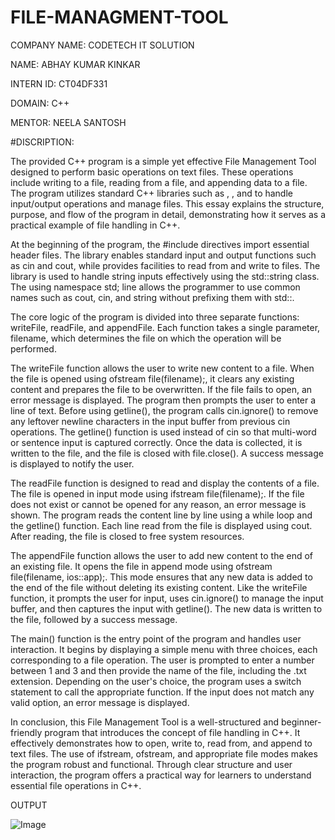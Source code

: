 # FILE-MANAGMENT-TOOL

COMPANY NAME: CODETECH IT SOLUTION

NAME: ABHAY KUMAR KINKAR

INTERN ID: CT04DF331

DOMAIN: C++

MENTOR: NEELA SANTOSH

#DISCRIPTION:

The provided C++ program is a simple yet effective File Management Tool designed to perform basic operations on text files. These operations include writing to a file, reading from a file, and appending data to a file. The program utilizes standard C++ libraries such as <iostream>, <fstream>, and <string> to handle input/output operations and manage files. This essay explains the structure, purpose, and flow of the program in detail, demonstrating how it serves as a practical example of file handling in C++.

At the beginning of the program, the #include directives import essential header files. The <iostream> library enables standard input and output functions such as cin and cout, while <fstream> provides facilities to read from and write to files. The <string> library is used to handle string inputs effectively using the std::string class. The using namespace std; line allows the programmer to use common names such as cout, cin, and string without prefixing them with std::.

The core logic of the program is divided into three separate functions: writeFile, readFile, and appendFile. Each function takes a single parameter, filename, which determines the file on which the operation will be performed.

The writeFile function allows the user to write new content to a file. When the file is opened using ofstream file(filename);, it clears any existing content and prepares the file to be overwritten. If the file fails to open, an error message is displayed. The program then prompts the user to enter a line of text. Before using getline(), the program calls cin.ignore() to remove any leftover newline characters in the input buffer from previous cin operations. The getline() function is used instead of cin so that multi-word or sentence input is captured correctly. Once the data is collected, it is written to the file, and the file is closed with file.close(). A success message is displayed to notify the user.

The readFile function is designed to read and display the contents of a file. The file is opened in input mode using ifstream file(filename);. If the file does not exist or cannot be opened for any reason, an error message is shown. The program reads the content line by line using a while loop and the getline() function. Each line read from the file is displayed using cout. After reading, the file is closed to free system resources.

The appendFile function allows the user to add new content to the end of an existing file. It opens the file in append mode using ofstream file(filename, ios::app);. This mode ensures that any new data is added to the end of the file without deleting its existing content. Like the writeFile function, it prompts the user for input, uses cin.ignore() to manage the input buffer, and then captures the input with getline(). The new data is written to the file, followed by a success message.

The main() function is the entry point of the program and handles user interaction. It begins by displaying a simple menu with three choices, each corresponding to a file operation. The user is prompted to enter a number between 1 and 3 and then provide the name of the file, including the .txt extension. Depending on the user's choice, the program uses a switch statement to call the appropriate function. If the input does not match any valid option, an error message is displayed.

In conclusion, this File Management Tool is a well-structured and beginner-friendly program that introduces the concept of file handling in C++. It effectively demonstrates how to open, write to, read from, and append to text files. The use of ifstream, ofstream, and appropriate file modes makes the program robust and functional. Through clear structure and user interaction, the program offers a practical way for learners to understand essential file operations in C++.

OUTPUT

![Image](https://github.com/user-attachments/assets/9f218ea2-19ba-49f1-b9a4-6f674f70eb05)
